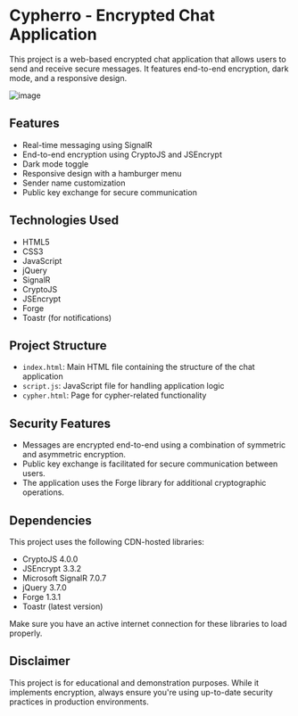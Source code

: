 # Cypherro - Encrypted Chat Application

This project is a web-based encrypted chat application that allows users to send and receive secure messages. It features end-to-end encryption, dark mode, and a responsive design.

![image](https://github.com/user-attachments/assets/aa1ac1e3-c500-40f8-888c-a315f72ed0d8)


## Features

- Real-time messaging using SignalR
- End-to-end encryption using CryptoJS and JSEncrypt
- Dark mode toggle
- Responsive design with a hamburger menu
- Sender name customization
- Public key exchange for secure communication

## Technologies Used

- HTML5
- CSS3
- JavaScript
- jQuery
- SignalR
- CryptoJS
- JSEncrypt
- Forge
- Toastr (for notifications)

## Project Structure

- `index.html`: Main HTML file containing the structure of the chat application
- `script.js`: JavaScript file for handling application logic
- `cypher.html`: Page for cypher-related functionality


## Security Features

- Messages are encrypted end-to-end using a combination of symmetric and asymmetric encryption.
- Public key exchange is facilitated for secure communication between users.
- The application uses the Forge library for additional cryptographic operations.

## Dependencies

This project uses the following CDN-hosted libraries:

- CryptoJS 4.0.0
- JSEncrypt 3.3.2
- Microsoft SignalR 7.0.7
- jQuery 3.7.0
- Forge 1.3.1
- Toastr (latest version)

Make sure you have an active internet connection for these libraries to load properly.

## Disclaimer

This project is for educational and demonstration purposes. While it implements encryption, always ensure you're using up-to-date security practices in production environments.
